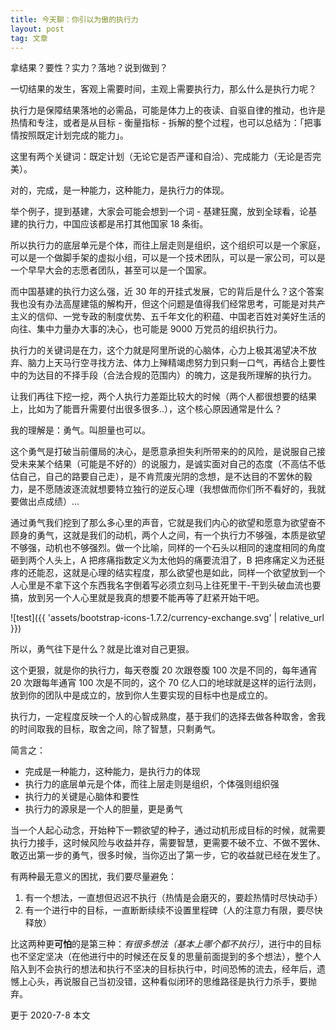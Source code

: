 ```yaml
---
title: 今天聊：你引以为傲的执行力
layout: post
tag: 文章
---
```


拿结果？要性？实力？落地？说到做到？

一切结果的发生，客观上需要时间，主观上需要执行力，那么什么是执行力呢？



执行力是保障结果落地的必需品<!--d-->，可能是体力上的夜读、自驱自律的推动，也许是热情和专注，或者是从目标 - 衡量指标 - 拆解的整个过程，也可以总结为：「把事情按照既定计划完成的能力」。


这里有两个关键词：既定计划（无论它是否严谨和自洽）、完成能力（无论是否完美）。

对的，完成，是一种能力，这种能力，是执行力的体现。

举个例子，提到基建，大家会可能会想到一个词 - 基建狂魔，放到全球看，论基建的执行力，中国应该都是吊打其他国家 18 条街。

所以执行力的底层单元是个体，而往上层走则是组织，这个组织可以是一个家庭，可以是一个做脚手架的虚拟小组，可以是一个技术团队，可以是一家公司，可以是一个早早大会的志愿者团队，甚至可以是一个国家。

而中国基建的执行力这么强，近 30 年的开挂式发展，它的背后是什么？这个答案我也没有办法高屋建瓴的解构开，但这个问题是值得我们经常思考，可能是对共产主义的信仰、一党专政的制度优势、五千年文化的积蕴、中国老百姓对美好生活的向往、集中力量办大事的决心，也可能是 9000 万党员的组织执行力。

执行力的关键词是在力，这个力就是阿里所说的心脑体，心力上极其渴望决不放弃、脑力上天马行空寻找方法、体力上殚精竭虑努力到只剩一口气，再结合上要性中的为达目的不择手段（合法合规的范围内）的魄力，这是我所理解的执行力。

让我们再往下挖一挖，两个人执行力差距比较大的时候（两个人都很想要的结果上，比如为了能晋升需要付出很多很多..），这个核心原因通常是什么？

我的理解是：勇气。叫胆量也可以。

这个勇气是打破当前僵局的决心，是愿意承担失利所带来的的风险，是说服自己接受未来某个结果（可能是不好的）的说服力，是诚实面对自己的态度（不高估不低估自己，自己的路要自己走），是不肯荒废光阴的念想，是不达目的不罢休的毅力，是不愿随波逐流就想要特立独行的逆反心理（我想做而你们所不看好的，我就要做出点成绩）...

通过勇气我们挖到了那么多心里的声音，它就是我们内心的欲望和愿意为欲望奋不顾身的勇气，这就是我们的动机，两个人之间，有一个执行力不够强，本质是欲望不够强，动机也不够强烈。做一个比喻，同样的一个石头以相同的速度相同的角度砸到两个人头上，A 把疼痛指数定义为太他妈的痛要流泪了，B 把疼痛定义为还挺疼的还能忍，这就是心理的结实程度，那么欲望也是如此，同样一个欲望放到一个人心里是不拿下这个东西我名字倒着写必须立刻马上往死里干-干到头破血流也要搞，放到另一个人心里就是我真的想要不能再等了赶紧开始干吧。

![test]({{ 'assets/bootstrap-icons-1.7.2/currency-exchange.svg' | relative_url }})

所以，勇气往下是什么？就是比谁对自己更狠。

这个更狠，就是你的执行力，每天卷腹 20 次跟卷腹 100 次是不同的，每年通宵 20 次跟每年通宵 100 次是不同的，这个 70 亿人口的地球就是这样的运行法则，放到你的团队中是成立的，放到你人生要实现的目标中也是成立的。

执行力，一定程度反映一个人的心智成熟度，基于我们的选择去做各种取舍，舍我的时间取我的目标，取舍之间，除了智慧，只剩勇气。

简言之：

- 完成是一种能力，这种能力，是执行力的体现
- 执行力的底层单元是个体，而往上层走则是组织，个体强则组织强
- 执行力的关键是心脑体和要性
- 执行力的源泉是一个人的胆量，更是勇气

当一个人起心动念，开始种下一颗欲望的种子，通过动机形成目标的时候，就需要执行力接手，这时候风险与收益并存，需要智慧，更需要不破不立、不做不罢休、敢迈出第一步的勇气，很多时候，当你迈出了第一步，它的收益就已经在发生了。

有两种最无意义的困扰，我们要尽量避免：

1. 有一个想法，一直想但迟迟不执行（热情是会磨灭的，要趁热情时尽快动手）
1. 有一个进行中的目标，一直断断续续不设置里程碑（人的注意力有限，要尽快释放）

比这两种更**可怕**的是第三种：*有很多想法（基本上哪个都不执行）*，进行中的目标也不坚定坚决（在他进行中的时候还在反复的思量前面提到的多个想法），整个人陷入到不会执行的想法和执行不坚决的目标执行中，时间恐怖的流去，经年后，遗憾上心头，再说服自己当初没错，这种看似闭环的思维路径是执行力杀手，要抛弃。



更于 2020-7-8 本文
